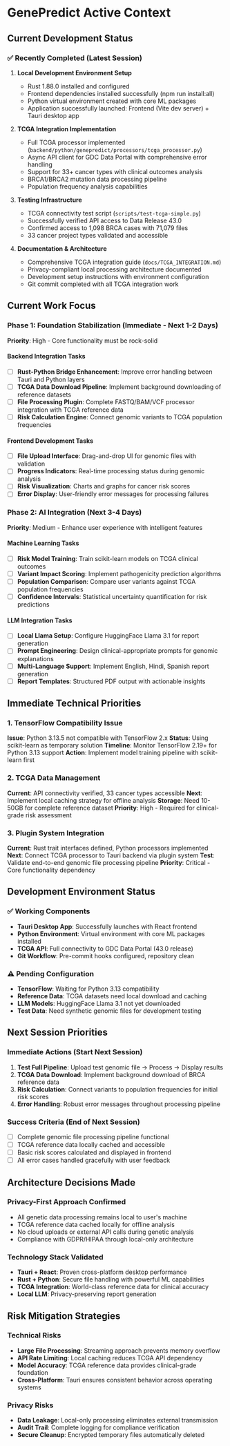 # GenePredict Active Context

## Current Development Status

### ✅ Recently Completed (Latest Session)
1. **Local Development Environment Setup**
   - Rust 1.88.0 installed and configured
   - Frontend dependencies installed successfully (npm run install:all)
   - Python virtual environment created with core ML packages
   - Application successfully launched: Frontend (Vite dev server) + Tauri desktop app

2. **TCGA Integration Implementation**
   - Full TCGA processor implemented (`backend/python/genepredict/processors/tcga_processor.py`)
   - Async API client for GDC Data Portal with comprehensive error handling
   - Support for 33+ cancer types with clinical outcomes analysis
   - BRCA1/BRCA2 mutation data processing pipeline
   - Population frequency analysis capabilities

3. **Testing Infrastructure**
   - TCGA connectivity test script (`scripts/test-tcga-simple.py`)
   - Successfully verified API access to Data Release 43.0
   - Confirmed access to 1,098 BRCA cases with 71,079 files
   - 33 cancer project types validated and accessible

4. **Documentation & Architecture**
   - Comprehensive TCGA integration guide (`docs/TCGA_INTEGRATION.md`)
   - Privacy-compliant local processing architecture documented
   - Development setup instructions with environment configuration
   - Git commit completed with all TCGA integration work

## Current Work Focus

### Phase 1: Foundation Stabilization (Immediate - Next 1-2 Days)
**Priority**: High - Core functionality must be rock-solid

#### Backend Integration Tasks
- [ ] **Rust-Python Bridge Enhancement**: Improve error handling between Tauri and Python layers
- [ ] **TCGA Data Download Pipeline**: Implement background downloading of reference datasets
- [ ] **File Processing Plugin**: Complete FASTQ/BAM/VCF processor integration with TCGA reference data
- [ ] **Risk Calculation Engine**: Connect genomic variants to TCGA population frequencies

#### Frontend Development Tasks  
- [ ] **File Upload Interface**: Drag-and-drop UI for genomic files with validation
- [ ] **Progress Indicators**: Real-time processing status during genomic analysis
- [ ] **Risk Visualization**: Charts and graphs for cancer risk scores
- [ ] **Error Display**: User-friendly error messages for processing failures

### Phase 2: AI Integration (Next 3-4 Days)
**Priority**: Medium - Enhance user experience with intelligent features

#### Machine Learning Tasks
- [ ] **Risk Model Training**: Train scikit-learn models on TCGA clinical outcomes
- [ ] **Variant Impact Scoring**: Implement pathogenicity prediction algorithms
- [ ] **Population Comparison**: Compare user variants against TCGA population frequencies
- [ ] **Confidence Intervals**: Statistical uncertainty quantification for risk predictions

#### LLM Integration Tasks
- [ ] **Local Llama Setup**: Configure HuggingFace Llama 3.1 for report generation
- [ ] **Prompt Engineering**: Design clinical-appropriate prompts for genomic explanations
- [ ] **Multi-Language Support**: Implement English, Hindi, Spanish report generation
- [ ] **Report Templates**: Structured PDF output with actionable insights

## Immediate Technical Priorities

### 1. TensorFlow Compatibility Issue
**Issue**: Python 3.13.5 not compatible with TensorFlow 2.x
**Status**: Using scikit-learn as temporary solution
**Timeline**: Monitor TensorFlow 2.19+ for Python 3.13 support
**Action**: Implement model training pipeline with scikit-learn first

### 2. TCGA Data Management
**Current**: API connectivity verified, 33 cancer types accessible
**Next**: Implement local caching strategy for offline analysis
**Storage**: Need 10-50GB for complete reference dataset
**Priority**: High - Required for clinical-grade risk assessment

### 3. Plugin System Integration
**Current**: Rust trait interfaces defined, Python processors implemented
**Next**: Connect TCGA processor to Tauri backend via plugin system
**Test**: Validate end-to-end genomic file processing pipeline
**Priority**: Critical - Core functionality dependency

## Development Environment Status

### ✅ Working Components
- **Tauri Desktop App**: Successfully launches with React frontend
- **Python Environment**: Virtual environment with core ML packages installed
- **TCGA API**: Full connectivity to GDC Data Portal (43.0 release)
- **Git Workflow**: Pre-commit hooks configured, repository clean

### ⚠️ Pending Configuration
- **TensorFlow**: Waiting for Python 3.13 compatibility
- **Reference Data**: TCGA datasets need local download and caching
- **LLM Models**: HuggingFace Llama 3.1 not yet downloaded
- **Test Data**: Need synthetic genomic files for development testing

## Next Session Priorities

### Immediate Actions (Start Next Session)
1. **Test Full Pipeline**: Upload test genomic file → Process → Display results
2. **TCGA Data Download**: Implement background download of BRCA reference data
3. **Risk Calculation**: Connect variants to population frequencies for initial risk scores
4. **Error Handling**: Robust error messages throughout processing pipeline

### Success Criteria (End of Next Session)
- [ ] Complete genomic file processing pipeline functional
- [ ] TCGA reference data locally cached and accessible
- [ ] Basic risk scores calculated and displayed in frontend
- [ ] All error cases handled gracefully with user feedback

## Architecture Decisions Made

### Privacy-First Approach Confirmed
- All genetic data processing remains local to user's machine
- TCGA reference data cached locally for offline analysis
- No cloud uploads or external API calls during genetic analysis
- Compliance with GDPR/HIPAA through local-only architecture

### Technology Stack Validated
- **Tauri + React**: Proven cross-platform desktop performance
- **Rust + Python**: Secure file handling with powerful ML capabilities
- **TCGA Integration**: World-class reference data for clinical accuracy
- **Local LLM**: Privacy-preserving report generation

## Risk Mitigation Strategies

### Technical Risks
- **Large File Processing**: Streaming approach prevents memory overflow
- **API Rate Limiting**: Local caching reduces TCGA API dependency
- **Model Accuracy**: TCGA reference data provides clinical-grade foundation
- **Cross-Platform**: Tauri ensures consistent behavior across operating systems

### Privacy Risks
- **Data Leakage**: Local-only processing eliminates external transmission
- **Audit Trail**: Complete logging for compliance verification
- **Secure Cleanup**: Encrypted temporary files automatically deleted 